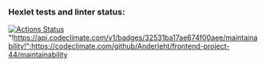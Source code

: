 ### Hexlet tests and linter status:
[![Actions Status](https://github.com/Anderleht/frontend-project-44/workflows/hexlet-check/badge.svg)](https://github.com/Anderleht/frontend-project-44/actions)
"!https://api.codeclimate.com/v1/badges/32531ba17ae674f00aee/maintainability!":https://codeclimate.com/github/Anderleht/frontend-project-44/maintainability